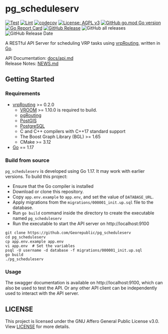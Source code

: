 # pg_scheduleserv

[![Test](https://github.com/Georepublic/pg_scheduleserv/actions/workflows/test.yml/badge.svg?branch=main)](https://github.com/Georepublic/pg_scheduleserv/actions/workflows/test.yml)
[![Lint](https://github.com/Georepublic/pg_scheduleserv/actions/workflows/lint.yml/badge.svg?branch=main)](https://github.com/Georepublic/pg_scheduleserv/actions/workflows/lint.yml)
[![codecov](https://img.shields.io/codecov/c/github/Georepublic/pg_scheduleserv/main?logo=codecov)](https://codecov.io/gh/Georepublic/pg_scheduleserv)
[![License: AGPL v3](https://img.shields.io/github/license/Georepublic/pg_scheduleserv)](https://www.gnu.org/licenses/agpl-3.0)
[![GitHub go.mod Go version](https://img.shields.io/github/go-mod/go-version/Georepublic/pg_scheduleserv)](https://go.dev/doc/go1.17)
[![Go Report Card](https://goreportcard.com/badge/github.com/Georepublic/pg_scheduleserv)](https://goreportcard.com/report/github.com/Georepublic/pg_scheduleserv)
[![GitHub Release](https://img.shields.io/github/release/Georepublic/pg_scheduleserv.svg)](https://github.com/Georepublic/pg_scheduleserv/releases)
![GitHub all releases](https://img.shields.io/github/downloads/Georepublic/pg_scheduleserv/total)
![GitHub Release Date](https://img.shields.io/github/release-date/Georepublic/pg_scheduleserv)

A RESTful API Server for scheduling VRP tasks using [vrpRouting](https://github.com/pgRouting/vrprouting), written in [Go](https://golang.org/).

API Documentation: [docs/api.md](./docs/api.md)  
Release Notes: [NEWS.md](./NEWS.md)

## Getting Started

### Requirements

- [vrpRouting](https://github.com/pgRouting/vrprouting) >= 0.2.0
  - [VROOM](https://github.com/VROOM-Project/vroom) >= 1.10.0 is required to build.
  - [pgRouting](https://github.com/pgRouting/pgrouting)
  - [PostGIS](https://postgis.net/)
  - [PostgreSQL](https://www.postgresql.org/)
  - C and C++ compilers with C++17 standard support
  - The Boost Graph Library (BGL) >= 1.65
  - CMake >= 3.12
- [Go](https://golang.org/) == 1.17

### Build from source

`pg_scheduleserv` is developed using Go 1.17. It may work with earlier versions. To build this project:
- Ensure that the Go compiler is installed
- Download or clone this repository.
- Copy `app.env.example` to `app.env`, and set the value of `DATABASE_URL`.
- Apply migrations from the `migrations/000001_init.up.sql` file to the database.
- Run `go build` command inside the directory to create the executable named `pg_scheduleserv`
- Run the executable to start the API server on http://localhost:9100

```
git clone https://github.com/Georepublic/pg_scheduleserv
cd pg_scheduleserv
cp app.env.example app.env
vi app.env  # Set the variables
psql -U username -d database -f migrations/000001_init.up.sql
go build
./pg_scheduleserv
```

### Usage

The swagger documentation is available on http://localhost:9100, which can also be used to test the API. Or any other API client can be independently used to interact with the API server.

## LICENSE

This project is licensed under the GNU Affero General Public License v3.0. View [LICENSE](./LICENSE) for more details.
